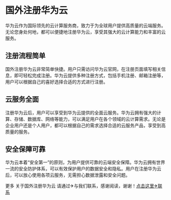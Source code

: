 # 国外注册华为云

华为云作为国际领先的云计算服务商，致力于为全球用户提供高质量的云端服务。无论您身处何地，都可以便捷地注册华为云，享受其强大的云计算能力和丰富的云服务。

## 注册流程简单

国外注册华为云非常简单快捷。用户只需访问华为云官网，在注册页面填写相关信息，即可轻松完成注册。华为云提供多种注册方式，包括手机注册、邮箱注册等，用户可以根据自己的喜好选择合适的方式进行注册。

## 云服务全面

注册华为云后，用户可以享受到华为云提供的全面云服务。华为云拥有强大的计算、存储、数据库、网络等能力，可以满足用户在各个领域的云计算需求。无论是企业用户还是个人用户，都可以根据自己的需求选择合适的云服务产品，享受到高质量的服务。

## 安全保障可靠

华为云本着“安全第一”的原则，为用户提供可靠的云端安全保障。华为云拥有世界一流的安全防护体系，可以有效保护用户的数据安全和隐私。用户在注册华为云后，可以放心使用各项云服务，无需担心数据泄露和安全问题。

更多 关于国外注册华为云 请通过✈与我们联系，感谢阅读，谢谢！[点击这里✈联系](https://t.me/LM999bot)